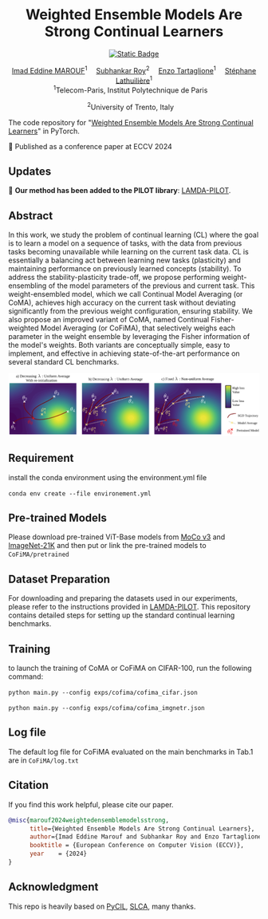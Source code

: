<div align="center">
  <div>
  <h1>Weighted Ensemble Models Are Strong Continual Learners</h1> 

[![Static Badge](https://img.shields.io/badge/CoFiMA-arXiv-red)](https://arxiv.org/abs/2312.08977)

  </div>

</div>

<div align="center">

<div>
    <a href='https://iemprog.github.io/' target='_blank'>Imad Eddine MAROUF</a><sup>1</sup>&emsp;
    <a href='https://scholar.google.it/citations?user=YfzgrDYAAAAJ&hl=en' target='_blank'>Subhankar Roy</a><sup>2</sup>&emsp;
    <a href='https://enzotarta.github.io/' target='_blank'>Enzo Tartaglione</a><sup>1</sup>&emsp;
    <a href='https://stelat.eu/' target='_blank'>Stéphane Lathuilière</a><sup>1</sup>
</div>
<div>
<sup>1</sup>Telecom-Paris, Institut Polytechnique de Paris&emsp;

<sup>2</sup>University of Trento, Italy&emsp;
</div>
</div>

The code repository for "[Weighted Ensemble Models Are Strong Continual Learners](https://arxiv.org/abs/2312.08977)" in PyTorch.

📣 Published as a conference paper at ECCV 2024

## Updates  
📌 **Our method has been added to the PILOT library**: [LAMDA-PILOT](https://github.com/sun-hailong/LAMDA-PILOT).

## Abstract
In this work, we study the problem of continual learning (CL) where the goal is to learn a model on a 
sequence of tasks, with the data from previous tasks becoming unavailable while learning on the current
task data. CL is essentially a balancing act between learning new tasks (plasticity) and maintaining 
performance on previously learned concepts (stability). To address the stability-plasticity trade-off, 
we propose performing weight-ensembling of the model parameters of the previous and current task. 
This weight-ensembled model, which we call Continual Model Averaging (or CoMA), achieves high accuracy 
on the current task without deviating significantly from the previous weight configuration, ensuring stability. 
We also propose an improved variant of CoMA, named Continual 
Fisher-weighted Model Averaging (or CoFiMA), that selectively weighs each parameter in the weight ensemble 
by leveraging the Fisher information of the model's weights. Both variants are conceptually simple, easy to 
implement, and effective in achieving state-of-the-art performance on several standard CL benchmarks.


<p align="center">
  <img src="public/density_function_plot.png" alt="CoFiMA Design" />
</p>

## Requirement
install the conda environment using the environment.yml file

```conda env create --file environement.yml```

## Pre-trained Models

Please download pre-trained ViT-Base models from [MoCo v3](https://drive.google.com/file/d/1bshDu4jEKztZZvwpTVXSAuCsDoXwCkfy/view?usp=share_link) and [ImageNet-21K](https://drive.google.com/file/d/1PcAOf0tJYs1FVDpj-7lrkSuwXTJXVmuk/view?usp=share_link) and 
then put or link the pre-trained models to ```CoFiMA/pretrained```


## Dataset Preparation
For downloading and preparing the datasets used in our experiments, please refer to the instructions provided in [LAMDA-PILOT](https://github.com/sun-hailong/LAMDA-PILOT). 
This repository contains detailed steps for setting up the standard continual learning benchmarks.

## Training
to launch the training of CoMA or CoFiMA on CIFAR-100, run the following command:

```python main.py --config exps/cofima/cofima_cifar.json```

```python main.py --config exps/cofima/cofima_imgnetr.json```

## Log file 

The default log file for CoFiMA evaluated on the main benchmarks in Tab.1 are in ```CoFiMA/log.txt```

## Citation

If you find this work helpful, please cite our paper.

```bibtex
@misc{marouf2024weightedensemblemodelsstrong,
      title={Weighted Ensemble Models Are Strong Continual Learners}, 
      author={Imad Eddine Marouf and Subhankar Roy and Enzo Tartaglione and Stéphane Lathuilière},
      booktitle = {European Conference on Computer Vision (ECCV)},
      year    = {2024}
}
```

## Acknowledgment
This repo is heavily based on [PyCIL](https://github.com/G-U-N/PyCIL), [SLCA](https://github.com/GengDavid/SLCA), many thanks.
